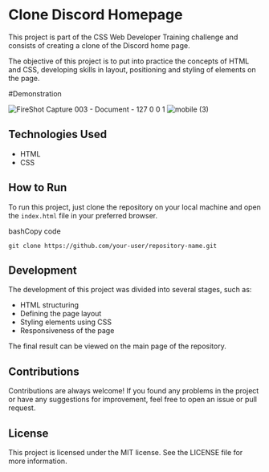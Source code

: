 # Clone Discord Homepage

This project is part of the CSS Web Developer Training challenge and consists of creating a clone of the Discord home page.

The objective of this project is to put into practice the concepts of HTML and CSS, developing skills in layout, positioning and styling of elements on the page.

#Demonstration 

![FireShot Capture 003 - Document - 127 0 0 1](https://user-images.githubusercontent.com/122818137/229545261-62df4926-0fe5-4c83-83f1-3d111881e5f6.png)
![mobile (3)](https://user-images.githubusercontent.com/122818137/229545413-107bc4db-a879-4a34-9cfd-2d27ce5e899a.png)


## Technologies Used

- HTML
- CSS

## How to Run

To run this project, just clone the repository on your local machine and open the `index.html` file in your preferred browser.

bashCopy code

`git clone https://github.com/your-user/repository-name.git`

## Development

The development of this project was divided into several stages, such as:

- HTML structuring
- Defining the page layout
- Styling elements using CSS
- Responsiveness of the page

The final result can be viewed on the main page of the repository.

## Contributions

Contributions are always welcome! If you found any problems in the project or have any suggestions for improvement, feel free to open an issue or pull request.

## License

This project is licensed under the MIT license. See the LICENSE file for more information.
